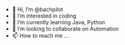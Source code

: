 - 👋 Hi, I’m @bachpilot
- 👀 I’m interested in coding
- 🌱 I’m currently learning Java, Python
- 💞️ I’m looking to collaborate on Automation
- 📫 How to reach me ...

<!---
bachpilot/bachpilot is a ✨ special ✨ repository because its `README.md` (this file) appears on your GitHub profile.
You can click the Preview link to take a look at your changes.
--->
